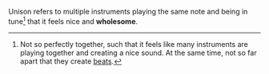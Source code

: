 Unison refers to multiple instruments playing the same note and being in tune[^1] that it feels nice and **wholesome**.

[^1]: Not so perfectly together, such that it feels like many instruments are playing together and creating a nice sound. At the same time, not so far apart that they create [beats](https://en.wikipedia.org/wiki/Beat_(acoustics)).